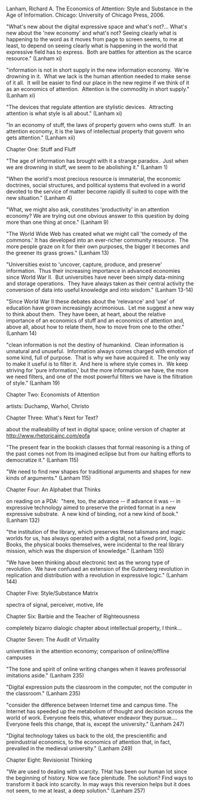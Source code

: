 Lanham, Richard A. The Economics of Attention: Style and Substance in the Age of Information. Chicago: University of Chicago Press, 2006.


"What's new about the digital expressive space and what's not?... What's new about the 'new economy' and what's not? Seeing clearly what is happening to the word as it moves from page to screen seems, to me at least, to depend on seeing clearly what is happening in the world that expressive field has to express.  Both are battles for attention as the scarce resource." (Lanham xi)

"information is not in short supply in the new information economy.  We're drowning in it.  What we lack is the human attention needed to make sense of it all.  It will be easier to find our place in the new regime if we think of it as an economics of attention.  Attention is the commodity in short supply." (Lanham xi)

"The devices that regulate attention are stylistic devices.  Attracting attention is what style is all about." (Lanham xi)

"In an economy of stuff, the laws of property govern who owns stuff.  In an attention economy, it is the laws of intellectual property that govern who gets attention." (Lanham xii)


Chapter One: Stuff and Fluff

"The age of information has brought with it a strange paradox.  Just when we are drowning in stuff, we seem to be abolishing it." (Lanham 1)

"When the world's most precious resource is immaterial, the economic doctrines, social structures, and political systems that evolved in a world devoted to the service of matter become rapidly ill suited to cope with the new situation." (Lanham 4)

"What, we might also ask, constitutes 'productivity' in an attention economy? We are trying out one obvious answer to this question by doing more than one thing at once." (Lanham 9)

"The World Wide Web has created what we might call 'the comedy of the commons.' It has developed into an ever-richer community resource.  The more people graze on it for their own purposes, the bigger it becomes and the greener its grass grows." (Lanham 13)

"Universities exist to 'uncover, capture, produce, and preserve' information.  Thus their increasing importance in advanced economies since World War II.  But universities have never been simply data-mining and storage operations.  They have always taken as their central activity the conversion of data into useful knowledge and into wisdom." (Lanham 13-14)

"Since World War II these debates about the 'relevance' and 'use' of education have grown increasingly acrimonious.  Let me suggest a new way to think about them.  They have been, at heart, about the relative importance of an economics of stuff and an economics of attention and, above all, about how to relate them, how to move from one to the other." (Lanham 14)

"clean information is not the destiny of humankind.  Clean information is unnatural and unuseful.  Information always comes charged with emotion of some kind, full of purpose.  That is why we have acquired it.  The only way to make it useful is to filter it.  And here is where style comes in.  We keep striving for 'pure information,' but the more information we have, the more we need filters, and one of the most powerful filters we have is the filtration of style." (Lanham 19)


Chapter Two: Economists of Attention

artists: Duchamp, Warhol, Christo


Chapter Three: What's Next for Text?

about the malleability of text in digital space; online version of chapter at http://www.rhetoricainc.com/eofa 

"The present fear in the bookish classes that formal reasoning is a thing of the past comes not from its imagined eclipse but from our halting efforts to democratize it." (Lanham 115)

"We need to find new shapes for traditional arguments and shapes for new kinds of arguments." (Lanham 115)


Chapter Four: An Alphabet that Thinks

on reading on a PDA:  "here, too, the advance -- if advance it was -- in expressive technology aimed to preserve the printed format in a new expressive substrate.  A new kind of binding, not a new kind of book." (Lanham 132)

"the institution of the library, which preserves these talismans and magic worlds for us, has always operated with a digital, not a fixed print, logic.  Books, the physical books themselves, were incidental to the real library mission, which was the dispersion of knowledge." (Lanham 135)

"We have been thinking about electronic text as the wrong type of revolution.  We have confused an extension of the Gutenberg revolution in replication and distribution with a revolution in expressive logic." (Lanham 144)


Chapter Five: Style/Substance Matrix

spectra of signal, perceiver, motive, life


Chapter Six: Barbie and the Teacher of Righteousness

completely bizarro dialogic chapter about intellectual property, I think...


Chapter Seven: The Audit of Virtuality

universities in the attention economy; comparison of online/offline campuses

"The tone and spirit of online writing changes when it leaves professorial imitations aside." (Lanham 235)

"Digital expression puts the classroom in the computer, not the computer in the classroom." (Lanham 235)

"consider the difference between Internet time and campus time. The Internet has speeded up the metabolism of thought and decision across the world of work. Everyone feels this, whatever endeavor they pursue.... Everyone feels this change, that is, except the university." (Lanham 247)

"Digital technology takes us back to the old, the prescientific and preindustrial economics, to the economics of attention that, in fact, prevailed in the medieval university." (Lanham 249)


Chapter Eight: Revisionist Thinking

"We are used to dealing with scarcity. THat has been our human lot since the beginning of history. Now we face plenitude. The solution? Find ways to transform it back into scarcity. In may ways this reversion helps but it does not seem, to me at least, a deep solution." (Lanham 257)

